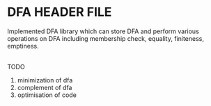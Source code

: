 # DFA HEADER FILE
Implemented DFA library which can store DFA and perform
   	various operations on DFA including membership check, equality, finiteness, emptiness.
     
<br>
TODO
<ol>
   <li>minimization of dfa</li>
   <li>complement of dfa</li>
   <li>optimisation of code</li>
</ol>

